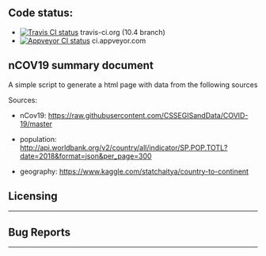 Code status:
------------

* [![Travis CI status](https://secure.travis-ci.org/MariaDB/server.png?branch=10.4)](https://travis-ci.org/MariaDB/server) travis-ci.org (10.4 branch)
* [![Appveyor CI status](https://ci.appveyor.com/api/projects/status/4u6pexmtpuf8jq66?svg=true)](https://ci.appveyor.com/project/rasmushoj/server) ci.appveyor.com

## nCOV19 summary document

A simple script to generate a html page with data from the following sources

Sources:

- nCov19: https://raw.githubusercontent.com/CSSEGISandData/COVID-19/master

- population: http://api.worldbank.org/v2/country/all/indicator/SP.POP.TOTL?date=2018&format=json&per_page=300

- geography: https://www.kaggle.com/statchaitya/country-to-continent


Licensing
---------


***************************************************************************

Bug Reports
------------


***************************************************************************
